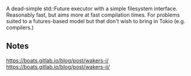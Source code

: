 A dead-simple std::Future executor with a simple filesystem interface. Reasonably fast, but aims more at fast compilation times. For problems suited to a futures-based model but that don't wish to bring in Tokio (e.g. compilers.)

## Notes

https://boats.gitlab.io/blog/post/wakers-i/
https://boats.gitlab.io/blog/post/wakers-ii/
